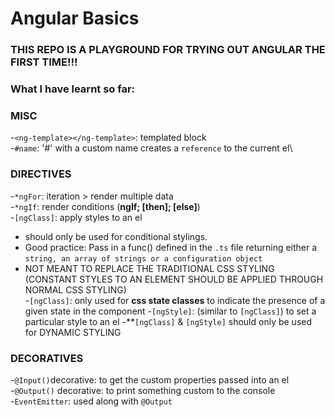 # Angular Basics

### THIS REPO IS A PLAYGROUND FOR TRYING OUT ANGULAR THE FIRST TIME!!!
### What I have learnt so far:

### MISC
-`<ng-template></ng-template>`: templated block\
-`#name`: '#' with a custom name creates a `reference` to the current el\
 
### DIRECTIVES 
-`*ngFor`: iteration > render multiple data\
-`*ngIf`: render conditions (**ngIf; [then]; [else]**)\
-`[ngClass]`: apply styles to an el
  - should only be used for conditional stylings.
  - Good practice: Pass in a func() defined in the `.ts` file returning either a `string, an array of strings or a configuration object`
  - NOT MEANT TO REPLACE THE TRADITIONAL CSS STYLING (CONSTANT STYLES TO AN ELEMENT SHOULD BE APPLIED      THROUGH NORMAL CSS STYLING)\
-`[ngClass]`: only used for **css state classes** to indicate the presence of a given state in the component
-`[ngStyle]`: (similar to `[ngClass]`) to set a particular style to an el 
  -**`[ngClass]` & `[ngStyle]` should only be used for DYNAMIC STYLING

### DECORATIVES
-`@Input()`decorative: to get the custom properties passed into an el\
-`@Output()` decorative: to print something custom to the console\
-`EventEmitter`: used along with `@Output`
